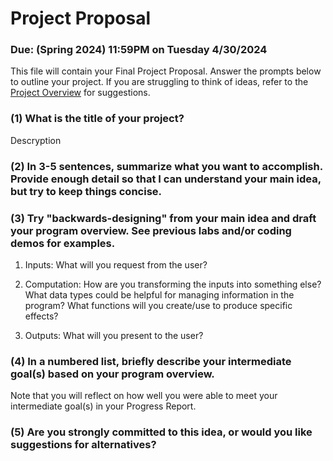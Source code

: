 # Project Proposal
### Due: (Spring 2024) 11:59PM on Tuesday 4/30/2024

This file will contain your Final Project Proposal. Answer the prompts below to outline your project. If you are struggling to think of ideas, refer to the [Project Overview](https://cs.oberlin.edu/~cs150/final-project/part-1/) for suggestions.

### (1) What is the title of your project?
Descryption

### (2) In 3-5 sentences, summarize what you want to accomplish. Provide enough detail so that I can understand your main idea, but try to keep things concise.


### (3) Try "backwards-designing" from your main idea and draft your program overview. See previous labs and/or coding demos for examples.
1. Inputs: What will you request from the user?

2. Computation: How are you transforming the inputs into something else? What data types could be helpful for managing information in the program? What functions will you create/use to produce specific effects?

3. Outputs: What will you present to the user?


### (4) In a numbered list, briefly describe your intermediate goal(s) based on your program overview.
Note that you will reflect on how well you were able to meet your intermediate goal(s) in your Progress Report.


### (5) Are you strongly committed to this idea, or would you like suggestions for alternatives?


